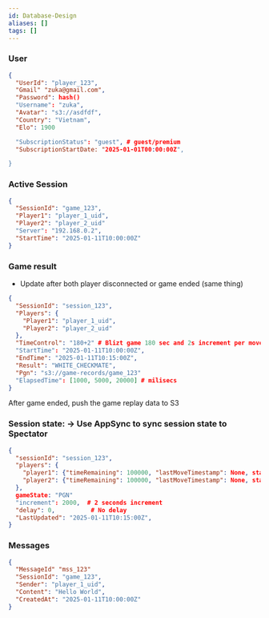 ```yaml
---
id: Database-Design
aliases: []
tags: []
---
```


### User

```json
{
  "UserId": "player_123",
  "Gmail" "zuka@gmail.com",
  "Password": hash()
  "Username": "zuka",
  "Avatar": "s3://asdfdf",
  "Country": "Vietnam",
  "Elo": 1900

  "SubscriptionStatus": "guest", # guest/premium
  "SubscriptionStartDate: "2025-01-01T00:00:00Z",

}
```

### Active Session

```json
{
  "SessionId": "game_123",
  "Player1": "player_1_uid",
  "Player2": "player_2_uid"
  "Server": "192.168.0.2",
  "StartTime": "2025-01-11T10:00:00Z"
}
```

### Game result

- Update after both player disconnected or game ended (same thing)

```json
{
  "SessionId": "session_123",
  "Players": {
    "Player1": "player_1_uid",
    "Player2": "player_2_uid"
  },
  "TimeControl": "180+2" # Blizt game 180 sec and 2s increment per move
  "StartTime": "2025-01-11T10:00:00Z",
  "EndTime": "2025-01-11T10:15:00Z",
  "Result": "WHITE_CHECKMATE",
  "Pgn": "s3://game-records/game_123"
  "ElapsedTime": [1000, 5000, 20000] # milisecs
}
```

After game ended, push the game replay data to S3

### Session state: -> Use AppSync to sync session state to Spectator

```json
{
  "sessionId": "session_123",
  "players": {
    "player1": {"timeRemaining": 100000, "lastMoveTimestamp": None, status: "connecting", "LastDisconnectTime": None},
    "player2": {"timeRemaining": 100000, "lastMoveTimestamp": None, status: "connecting", "LastDisconnectTime": None},
  },
  gameState: "PGN"
  "increment": 2000,  # 2 seconds increment
  "delay": 0,          # No delay
  "LastUpdated": "2025-01-11T10:15:00Z",
}
```

### Messages

```json
{
  "MessageId" "mss_123"
  "SessionId": "game_123",
  "Sender": "player_1_uid",
  "Content": "Hello World",
  "CreatedAt": "2025-01-11T10:00:00Z"
}
```
